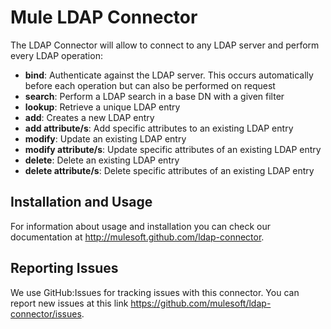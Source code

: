 Mule LDAP Connector
=========================

The LDAP Connector will allow to connect to any LDAP server and perform every LDAP operation:
* **bind**: Authenticate against the LDAP server. This occurs automatically before each operation but can also be performed on request
* **search**: Perform a LDAP search in a base DN with a given filter
* **lookup**: Retrieve a unique LDAP entry
* **add**: Creates a new LDAP entry
* **add attribute/s**: Add specific attributes to an existing LDAP entry
* **modify**: Update an existing LDAP entry
* **modify attribute/s**: Update specific attributes of an existing LDAP entry
* **delete**: Delete an existing LDAP entry
* **delete attribute/s**: Delete specific attributes of an existing LDAP entry

Installation and Usage
----------------------

For information about usage and installation you can check our documentation at http://mulesoft.github.com/ldap-connector.

Reporting Issues
----------------

We use GitHub:Issues for tracking issues with this connector. You can report new issues at this link https://github.com/mulesoft/ldap-connector/issues.
